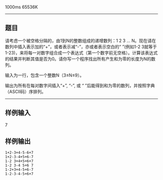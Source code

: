  1000ms  65536K
********************* 
## **题目**

请考虑一个被空格分隔的，由1到N的整数组成的递增数列：1 2 3 ... N。现在请在数列中插入表示加的“+”，或者表示减“-”，亦或者表示空白的“ ”(例如1-2 3就等于1-23)，来将每一对数字组合成一个表达式（第一个数字前无空格）。计算该表达式的结果并判断其值是否为0。请你写一个程序找出所有产生和为零的长度为N的数列。

输入为一行，包含一个整数N（3≤N≤9）。

输出为所有在每对数字间插入“+”, “-”, 或 “ ”后能得到和为零的数列，并按照字典（ASCII码）序排列。

*****************

## **样例输入**

7

## **样例输出**
```
1+2-3+4-5-6+7
1+2-3-4+5+6-7
1-2 3+4+5+6+7
1-2 3-4 5+6 7
1-2+3+4-5+6-7
1-2-3-4-5+6+7
```